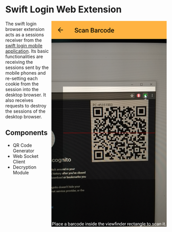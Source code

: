 # Swift Login Web Extension

<img align="right" width="360" src="images/1.png">

The swift login browser extension acts as a sessions receiver from the [swift login mobile application](https://github.com/RohithSrk/swift-login). Its basic functionalities are receiving the sessions sent by the mobile phones and re-setting each cookie from the session into the desktop browser. It also receives requests to destroy the sessions of the desktop browser. 

## Components

* QR Code Generator
* Web Socket Client
* Decryption Module
